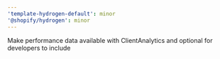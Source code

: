```yaml
---
'template-hydrogen-default': minor
'@shopify/hydrogen': minor
---
```


Make performance data available with ClientAnalytics and optional for developers to include
